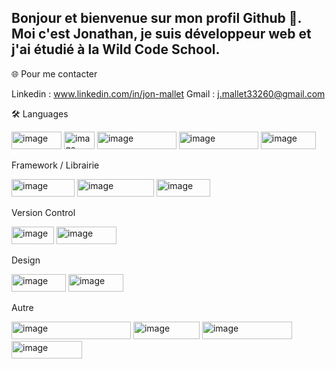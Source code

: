 ## Bonjour et bienvenue sur mon profil Github 👋. Moi c'est Jonathan, je suis développeur web et j'ai étudié à la Wild Code School.

🌐 Pour me contacter

Linkedin : www.linkedin.com/in/jon-mallet
Gmail : j.mallet33260@gmail.com

🛠️ Languages

   <img width="80" height="28" alt="image" src="https://github.com/user-attachments/assets/88f95a61-0470-445d-9cd3-ed278cc57ced" /> <img width="49" height="28" alt="image" src="https://github.com/user-attachments/assets/12ec9fb7-ea7e-4266-9e7e-df6e110e8939" /> <img width="127" height="28" alt="image" src="https://github.com/user-attachments/assets/9df2cd1d-10c8-4aaf-bf96-4dd251bc1b48" /> <img width="127" height="28" alt="image" src="https://github.com/user-attachments/assets/c36d9c29-b5e4-44d1-bf81-6881b28e8bd6" /> <img width="88" height="28" alt="image" src="https://github.com/user-attachments/assets/e059351f-754e-44ff-9884-5ddaa6f5e954" />

Framework / Librairie

<img width="101" height="28" alt="image" src="https://github.com/user-attachments/assets/d7ef5b4a-dc9b-4eac-a304-6026ae1c8340" /> <img width="123" height="28" alt="image" src="https://github.com/user-attachments/assets/0a85a87e-2913-44de-b47c-8487e1094d8f" /> <img width="86" height="28" alt="image" src="https://github.com/user-attachments/assets/fbee9e6b-3627-422e-ba7b-4f326ff0e1d4" />

Version Control

<img width="68" height="28" alt="image" src="https://github.com/user-attachments/assets/fe62199c-50bb-4b8a-973d-bbcab2b4dd22" /> <img width="96" height="28" alt="image" src="https://github.com/user-attachments/assets/2c256c92-c458-4bd2-bddb-df826ee76135" />

Design

<img width="87" height="28" alt="image" src="https://github.com/user-attachments/assets/ee350413-d340-449b-93d6-ede1b2b8497d" /> <img width="88" height="28" alt="image" src="https://github.com/user-attachments/assets/62ace5a0-0318-430a-9846-9bca0465690e" />

Autre

<img width="191" height="28" alt="image" src="https://github.com/user-attachments/assets/3ceb3738-822f-4a4d-9c93-06b3a53d3239" /> <img width="106" height="28" alt="image" src="https://github.com/user-attachments/assets/543604a8-849e-4751-bae9-db26128c73a9" /> <img width="144" height="28" alt="image" src="https://github.com/user-attachments/assets/8e2e53f3-670a-4bfa-88fd-e90d775daa88" /> <img width="113" height="28" alt="image" src="https://github.com/user-attachments/assets/31d674d4-1081-4887-8749-6a71aec43aa9" />













      



<!--
**Jon33260/Jon33260** is a ✨ _special_ ✨ repository because its `README.md` (this file) appears on your GitHub profile.

Here are some ideas to get you started:

- 🔭 I’m currently working on ...
- 🌱 I’m currently learning ...
- 👯 I’m looking to collaborate on ...
- 🤔 I’m looking for help with ...
- 💬 Ask me about ...
- 📫 How to reach me: ...
- 😄 Pronouns: ...
- ⚡ Fun fact: ...
-->
